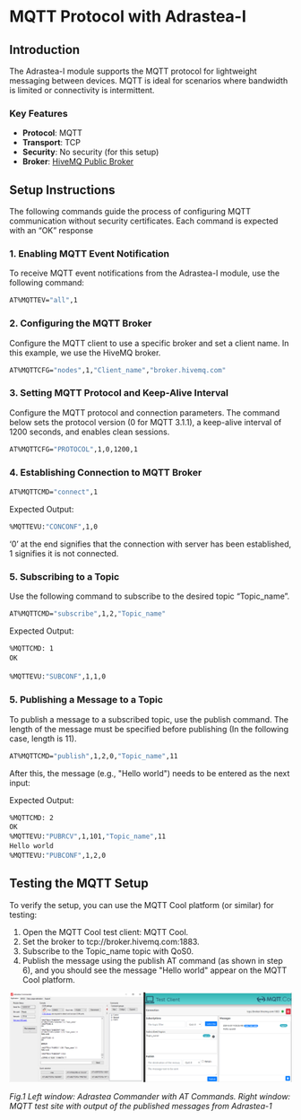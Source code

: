 # MQTT Protocol with Adrastea-I

## Introduction
The Adrastea-I module supports the MQTT protocol for lightweight messaging between devices. MQTT is ideal for scenarios where bandwidth is limited or connectivity is intermittent.

### Key Features
- **Protocol**: MQTT
- **Transport**: TCP
- **Security**: No security (for this setup)
- **Broker**: [HiveMQ Public Broker](http://www.hivemq.com)

## Setup Instructions
The following commands guide the process of configuring MQTT communication without security certificates. Each command is expected with an “OK” response
### 1. Enabling MQTT Event Notification
To receive MQTT event notifications from the Adrastea-I module, use the following command:

```bash
AT%MQTTEV="all",1
```

### 2. Configuring the MQTT Broker
Configure the MQTT client to use a specific broker and set a client name. In this example, we use the HiveMQ broker.

```bash
AT%MQTTCFG="nodes",1,"Client_name","broker.hivemq.com"
```

### 3. Setting MQTT Protocol and Keep-Alive Interval
Configure the MQTT protocol and connection parameters. The command below sets the protocol version (0 for MQTT 3.1.1), a keep-alive interval of 1200 seconds, and enables clean sessions.

```bash
AT%MQTTCFG="PROTOCOL",1,0,1200,1
```

### 4. Establishing Connection to MQTT Broker

```bash
AT%MQTTCMD="connect",1
```

Expected Output:
```bash
%MQTTEVU:"CONCONF",1,0
```

‘0’ at the end signifies that the connection with server has been established, 1 signifies it is not connected.

### 5. Subscribing to a Topic
Use the following command to subscribe to the desired topic “Topic_name”.

```bash
AT%MQTTCMD="subscribe",1,2,"Topic_name"
```

Expected Output:
```bash
%MQTTCMD: 1
OK

%MQTTEVU:"SUBCONF",1,1,0
```

### 5. Publishing a Message to a Topic
To publish a message to a subscribed topic, use the publish command. The length of the message must be specified before publishing (In the following case, length is 11).

```bash
AT%MQTTCMD="publish",1,2,0,"Topic_name",11
```
After this, the message (e.g., "Hello world") needs to be entered as the next input:

Expected Output:
```bash
%MQTTCMD: 2
OK
%MQTTEVU:"PUBRCV",1,101,"Topic_name",11
Hello world
%MQTTEVU:"PUBCONF",1,2,0
```

## Testing the MQTT Setup
To verify the setup, you can use the MQTT Cool platform (or similar) for testing:
1. Open the MQTT Cool test client: MQTT Cool.
2. Set the broker to tcp://broker.hivemq.com:1883.
3. Subscribe to the Topic_name topic with QoS0.
4. Publish the message using the publish AT command (as shown in step 6), and you should see the message "Hello world" appear on the MQTT Cool platform.

![MQTT Setup](Image/MQTT_without_certificates.PNG)

*Fig.1 Left window: Adrastea Commander with AT Commands. Right window: MQTT test site with output of the published messages from Adrastea-1*